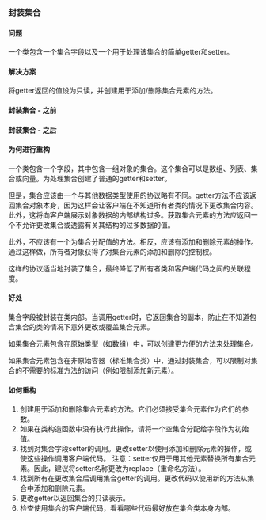### 封装集合
#### 问题
一个类包含一个集合字段以及一个用于处理该集合的简单getter和setter。

#### 解决方案
将getter返回的值设为只读，并创建用于添加/删除集合元素的方法。

#### 封装集合 - 之前
#### 封装集合 - 之后

#### 为何进行重构
一个类包含一个字段，其中包含一组对象的集合。这个集合可以是数组、列表、集合或向量。为处理集合创建了普通的getter和setter。

但是，集合应该由一个与其他数据类型使用的协议略有不同。getter方法不应该返回集合对象本身，因为这样会让客户端在不知道所有者类的情况下更改集合内容。此外，这将向客户端展示对象数据的内部结构过多。获取集合元素的方法应返回一个不允许更改集合或透露有关其结构的过多数据的值。

此外，不应该有一个为集合分配值的方法。相反，应该有添加和删除元素的操作。通过这样做，所有者对象获得了对集合元素的添加和删除的控制权。

这样的协议适当地封装了集合，最终降低了所有者类和客户端代码之间的关联程度。

#### 好处
集合字段被封装在类内部。当调用getter时，它返回集合的副本，防止在不知道包含集合的类的情况下意外更改或覆盖集合元素。

如果集合元素包含在原始类型（如数组）中，可以创建更方便的方法来处理集合。

如果集合元素包含在非原始容器（标准集合类）中，通过封装集合，可以限制对集合的不需要的标准方法的访问（例如限制添加新元素）。

#### 如何重构
1. 创建用于添加和删除集合元素的方法。它们必须接受集合元素作为它们的参数。
2. 如果在类构造函数中没有执行此操作，请将一个空集合分配给字段作为初始值。
3. 找到对集合字段setter的调用。更改setter以使用添加和删除元素的操作，或使这些操作调用客户端代码。
   注意：setter仅用于用其他元素替换所有集合元素。因此，建议将setter名称更改为replace（重命名方法）。
4. 找到所有在更改集合后调用集合getter的调用。更改代码以使用新的方法从集合中添加和删除元素。
5. 更改getter以返回集合的只读表示。
6. 检查使用集合的客户端代码，看看哪些代码最好放在集合类本身内部。